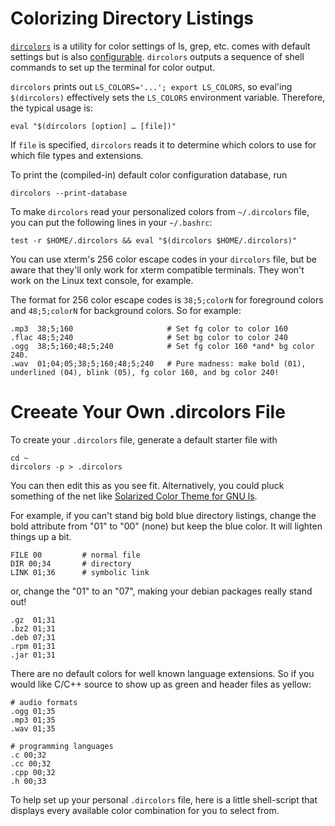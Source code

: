 # Colorizing Directory Listings
[`dircolors`][01] is a utility for color settings of ls, grep, etc.
comes with default settings but is also [configurable][02].
`dircolors` outputs a sequence of shell commands to set up the terminal
for color output.

`dircolors` prints out `LS_COLORS='...'; export LS_COLORS`,
so eval'ing `$(dircolors)` effectively sets the `LS_COLORS` environment variable.
Therefore, the typical usage is:


    eval "$(dircolors [option] … [file])"

If `file` is specified, `dircolors` reads it to determine which colors to use
for which file types and extensions.

To print the (compiled-in) default color configuration database, run

    dircolors --print-database

To make `dircolors` read your personalized colors from `~/.dircolors` file,
you can put the following lines in your `~/.bashrc`:

    test -r $HOME/.dircolors && eval "$(dircolors $HOME/.dircolors)"

You can use xterm's 256 color escape codes in your `dircolors` file,
but be aware that they'll only work for xterm compatible terminals.
They won't work on the Linux text console, for example.

The format for 256 color escape codes is `38;5;colorN` for foreground colors
and `48;5;colorN` for background colors.
So for example:

    .mp3  38;5;160                     # Set fg color to color 160
    .flac 48;5;240                     # Set bg color to color 240
    .ogg  38;5;160;48;5;240            # Set fg color 160 *and* bg color 240.
    .wav  01;04;05;38;5;160;48;5;240   # Pure madness: make bold (01), underlined (04), blink (05), fg color 160, and bg color 240!

# Creeate Your Own .dircolors File
To create your `.dircolors` file,
generate a default starter file with

    cd ~
    dircolors -p > .dircolors

You can then edit this as you see fit.
Alternatively, you could pluck something of the net like
[Solarized Color Theme for GNU ls][03].

For example, if you can't stand big bold blue directory listings,
change the bold attribute from "01" to "00" (none) but keep the blue color.
It will lighten things up a bit.

    FILE 00         # normal file
    DIR 00;34       # directory
    LINK 01;36      # symbolic link

or, change the "01" to an "07", making your debian packages really stand out!

    .gz  01;31
    .bz2 01;31
    .deb 07;31
    .rpm 01;31
    .jar 01;31

There are no default colors for well known language extensions.
So if you would like C/C++ source to show up as green and header files as yellow:

    # audio formats
    .ogg 01;35
    .mp3 01;35
    .wav 01;35

    # programming languages
    .c 00;32
    .cc 00;32
    .cpp 00;32
    .h 00;33

To help set up your personal `.dircolors` file,
here is a little shell-script that displays every available color combination
for you to select from.



[01]:http://linux.die.net/man/1/dircolors
[02]:http://www.bigsoft.co.uk/blog/index.php/2008/04/11/configuring-ls_colors
[03]:https://github.com/seebi/dircolors-solarized
